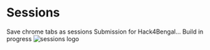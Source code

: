# Sessions
Save chrome tabs as sessions
Submission for Hack4Bengal... Build in progress
![sessions logo](https://user-images.githubusercontent.com/42151354/162579035-8f4ec630-0479-43a4-8187-362fd6dd13ff.png)
